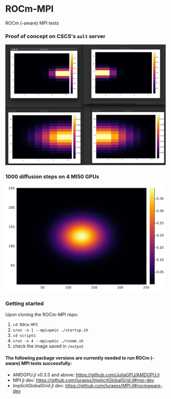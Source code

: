 # ROCm-MPI
ROCm (-aware) MPI tests

### Proof of concept on CSCS's `ault` server

<img src="docs/poc_rocmaware.png" alt="rocm-aware mpi" width="600">

### 1000 diffusion steps on 4 MI50 GPUs

<img src="docs/Temp_4_252_252.png" alt="rocm-aware mpi" width="600">

### Getting started
Upon cloning the ROCm-MPI repo:
1. `cd ROCm-MPI`
2. `srun -n 1 --mpi=pmix ./startup.sh`
3. `cd scripts`
4. `srun -n 4 --mpi=pmix ./runme.sh`
5. check the image saved in `/output`

#### The following package versions are currently needed to run ROCm (-aware) MPI tests successfully:
- AMDGPU.jl v0.3.5 and above: https://github.com/JuliaGPU/AMDGPU.jl
- MPI.jl dev: https://github.com/luraess/ImplicitGlobalGrid.jl#mpi-dev
- ImplicitGlobalGrid.jl dev: https://github.com/luraess/MPI.jl#rocmaware-dev
